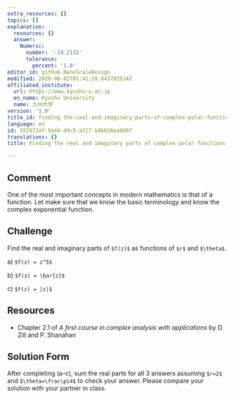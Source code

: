 ```yaml
---
extra_resources: {}
topics: []
explanation:
  resources: {}
  answer:
    Numeric:
      number: '-19.2132'
      tolerance:
        percent: '1.0'
editor_id: github.NanoScaleDesign
modified: 2020-06-02T01:41:29.043782514Z
affiliated_institute:
  url: https://www.kyushu-u.ac.jp
  en_name: Kyushu University
  name: 九州大学
version: '1.0'
title_id: finding-the-real-and-imaginary-parts-of-complex-polar-functions
language: en
id: 552972af-9a44-49c5-a727-b4b616ea9d97
translations: {}
title: Finding the real and imaginary parts of complex polar functions

---
```


## Comment

One of the most important concepts in modern mathematics is that of a function.
Let make sure that we know the basic terminology and know the complex exponential function.

## Challenge
Find the real and imaginary parts of `$f(z)$` as functions of `$r$` and `$\theta$`.

a) `$f(z) = z^5$`
    
b) `$f(z) = \bar{z}$`
    
c) `$f(z) = |z|$`

## Resources
    
- Chapter 2.1 of *A first course in complex analysis with applications* by D. Zill and P. Shanahan


## Solution Form
After completing (a-c), sum the real parts for all 3 answers assuming `$r=2$` and `$\theta=\frac\pi4$` to check your answer.
Please compare your solution with your partner in class.
